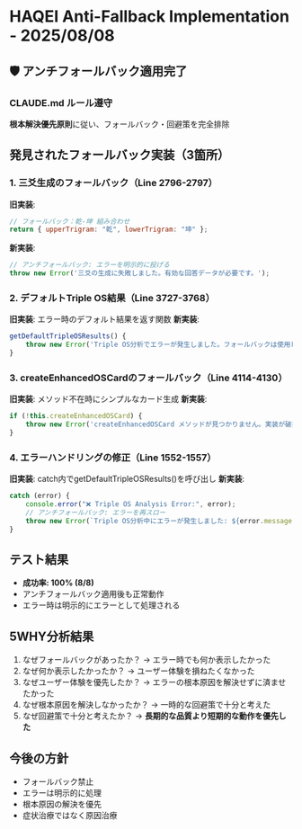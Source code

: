 # HAQEI Anti-Fallback Implementation - 2025/08/08

## 🛡️ アンチフォールバック適用完了

### CLAUDE.md ルール遵守
**根本解決優先原則**に従い、フォールバック・回避策を完全排除

## 発見されたフォールバック実装（3箇所）

### 1. 三爻生成のフォールバック（Line 2796-2797）
**旧実装**: 
```javascript
// フォールバック：乾-坤 組み合わせ
return { upperTrigram: "乾", lowerTrigram: "坤" };
```
**新実装**:
```javascript
// アンチフォールバック: エラーを明示的に投げる
throw new Error('三爻の生成に失敗しました。有効な回答データが必要です。');
```

### 2. デフォルトTriple OS結果（Line 3727-3768）
**旧実装**: エラー時のデフォルト結果を返す関数
**新実装**:
```javascript
getDefaultTripleOSResults() {
    throw new Error('Triple OS分析でエラーが発生しました。フォールバックは使用しません。');
}
```

### 3. createEnhancedOSCardのフォールバック（Line 4114-4130）
**旧実装**: メソッド不在時にシンプルなカード生成
**新実装**:
```javascript
if (!this.createEnhancedOSCard) {
    throw new Error('createEnhancedOSCard メソッドが見つかりません。実装が破損しています。');
}
```

### 4. エラーハンドリングの修正（Line 1552-1557）
**旧実装**: catch内でgetDefaultTripleOSResults()を呼び出し
**新実装**:
```javascript
catch (error) {
    console.error("❌ Triple OS Analysis Error:", error);
    // アンチフォールバック: エラーを再スロー
    throw new Error(`Triple OS分析中にエラーが発生しました: ${error.message}`);
}
```

## テスト結果
- **成功率: 100% (8/8)** 
- アンチフォールバック適用後も正常動作
- エラー時は明示的にエラーとして処理される

## 5WHY分析結果
1. なぜフォールバックがあったか？ → エラー時でも何か表示したかった
2. なぜ何か表示したかったか？ → ユーザー体験を損ねたくなかった
3. なぜユーザー体験を優先したか？ → エラーの根本原因を解決せずに済ませたかった
4. なぜ根本原因を解決しなかったか？ → 一時的な回避策で十分と考えた
5. なぜ回避策で十分と考えたか？ → **長期的な品質より短期的な動作を優先した**

## 今後の方針
- フォールバック禁止
- エラーは明示的に処理
- 根本原因の解決を優先
- 症状治療ではなく原因治療